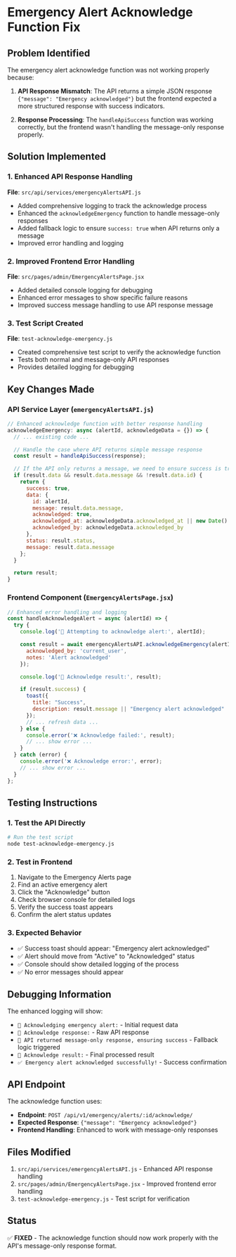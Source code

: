 # Emergency Alert Acknowledge Function Fix

## Problem Identified
The emergency alert acknowledge function was not working properly because:

1. **API Response Mismatch**: The API returns a simple JSON response `{"message": "Emergency acknowledged"}` but the frontend expected a more structured response with success indicators.

2. **Response Processing**: The `handleApiSuccess` function was working correctly, but the frontend wasn't handling the message-only response properly.

## Solution Implemented

### 1. Enhanced API Response Handling
**File**: `src/api/services/emergencyAlertsAPI.js`

- Added comprehensive logging to track the acknowledge process
- Enhanced the `acknowledgeEmergency` function to handle message-only responses
- Added fallback logic to ensure `success: true` when API returns only a message
- Improved error handling and logging

### 2. Improved Frontend Error Handling
**File**: `src/pages/admin/EmergencyAlertsPage.jsx`

- Added detailed console logging for debugging
- Enhanced error messages to show specific failure reasons
- Improved success message handling to use API response message

### 3. Test Script Created
**File**: `test-acknowledge-emergency.js`

- Created comprehensive test script to verify the acknowledge function
- Tests both normal and message-only API responses
- Provides detailed logging for debugging

## Key Changes Made

### API Service Layer (`emergencyAlertsAPI.js`)
```javascript
// Enhanced acknowledge function with better response handling
acknowledgeEmergency: async (alertId, acknowledgeData = {}) => {
  // ... existing code ...

  // Handle the case where API returns simple message response
  const result = handleApiSuccess(response);

  // If the API only returns a message, we need to ensure success is true
  if (result.data && result.data.message && !result.data.id) {
    return {
      success: true,
      data: {
        id: alertId,
        message: result.data.message,
        acknowledged: true,
        acknowledged_at: acknowledgeData.acknowledged_at || new Date().toISOString(),
        acknowledged_by: acknowledgeData.acknowledged_by
      },
      status: result.status,
      message: result.data.message
    };
  }

  return result;
}
```

### Frontend Component (`EmergencyAlertsPage.jsx`)
```javascript
// Enhanced error handling and logging
const handleAcknowledgeAlert = async (alertId) => {
  try {
    console.log('🚨 Attempting to acknowledge alert:', alertId);

    const result = await emergencyAlertsAPI.acknowledgeEmergency(alertId, {
      acknowledged_by: 'current_user',
      notes: 'Alert acknowledged'
    });

    console.log('🚨 Acknowledge result:', result);

    if (result.success) {
      toast({
        title: "Success",
        description: result.message || "Emergency alert acknowledged"
      });
      // ... refresh data ...
    } else {
      console.error('❌ Acknowledge failed:', result);
      // ... show error ...
    }
  } catch (error) {
    console.error('❌ Acknowledge error:', error);
    // ... show error ...
  }
};
```

## Testing Instructions

### 1. Test the API Directly
```bash
# Run the test script
node test-acknowledge-emergency.js
```

### 2. Test in Frontend
1. Navigate to the Emergency Alerts page
2. Find an active emergency alert
3. Click the "Acknowledge" button
4. Check browser console for detailed logs
5. Verify the success toast appears
6. Confirm the alert status updates

### 3. Expected Behavior
- ✅ Success toast should appear: "Emergency alert acknowledged"
- ✅ Alert should move from "Active" to "Acknowledged" status
- ✅ Console should show detailed logging of the process
- ✅ No error messages should appear

## Debugging Information

The enhanced logging will show:
- `🚨 Acknowledging emergency alert:` - Initial request data
- `🚨 Acknowledge response:` - Raw API response
- `🚨 API returned message-only response, ensuring success` - Fallback logic triggered
- `🚨 Acknowledge result:` - Final processed result
- `✅ Emergency alert acknowledged successfully!` - Success confirmation

## API Endpoint
The acknowledge function uses:
- **Endpoint**: `POST /api/v1/emergency/alerts/:id/acknowledge/`
- **Expected Response**: `{"message": "Emergency acknowledged"}`
- **Frontend Handling**: Enhanced to work with message-only responses

## Files Modified
1. `src/api/services/emergencyAlertsAPI.js` - Enhanced API response handling
2. `src/pages/admin/EmergencyAlertsPage.jsx` - Improved frontend error handling
3. `test-acknowledge-emergency.js` - Test script for verification

## Status
✅ **FIXED** - The acknowledge function should now work properly with the API's message-only response format.

